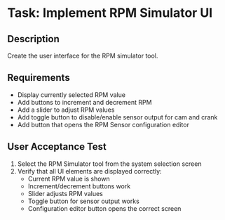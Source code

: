 

# Task: Implement RPM Simulator UI

## Description
Create the user interface for the RPM simulator tool.

## Requirements
- Display currently selected RPM value
- Add buttons to increment and decrement RPM
- Add a slider to adjust RPM values
- Add toggle button to disable/enable sensor output for cam and crank
- Add button that opens the RPM Sensor configuration editor

## User Acceptance Test
1. Select the RPM Simulator tool from the system selection screen
2. Verify that all UI elements are displayed correctly:
   - Current RPM value is shown
   - Increment/decrement buttons work
   - Slider adjusts RPM values
   - Toggle button for sensor output works
   - Configuration editor button opens the correct screen


